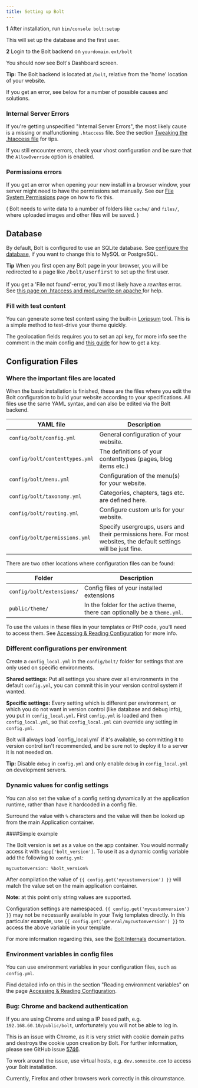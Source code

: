 ```yaml
---
title: Setting up Bolt
---
```



**1** After installation, run `bin/console bolt:setup`

This will set up the database and the first user.

**2** Login to the Bolt backend on `yourdomain.ext/bolt`

You should now see Bolt's Dashboard screen.

<p class="tips"><strong>Tip:</strong> The Bolt backend is located at
<code>/bolt</code>, relative from the 'home' location of your website.</p>

If you get an error, see below for a number of possible causes and solutions.

### Internal Server Errors
If you're getting unspecified "Internal Server Errors", the most likely cause
is a missing or malfunctioning `.htaccess` file. See the section [Tweaking the
.htaccess file](../installation/webserver/apache) for tips.

If you still
encounter errors, check your vhost configuration and be sure that the
`AllowOverride` option is enabled.

### Permissions errors

If you get an error when opening your new install in a browser window, your server might need to have the permissions set manually.
See our [File System Permissions](permissions) page on how to fix this.

( Bolt needs to write data to a number of folders like `cache/` and
`files/`, where uploaded images and other files will be saved. )

## Database

By default, Bolt is configured to use an SQLite database. See
[configure the database](database), if you want to change this to MySQL
or PostgreSQL.

<p class="tips"><strong>Tip</strong> When you first open any Bolt page in your
browser, you will be redirected to a page like <tt>/bolt/userfirst</tt> to set up the first user.
<br>
<br>If you get a 'File not found'-error, you'll most likely have a <em>rewrites</em> error. See <a href="../howto/making-sure-htaccess-works">this page on .htaccess and mod_rewrite on apache </a> for help.</p>

### Fill with test content
You can generate some test content using the built-in [Loripsum](http://loripsum.net)
tool. This is a simple method to test-drive your theme quickly.

The geolocation fields requires you to set an api key, for more info see the comment in the main config and [this guide](https://developers.google.com/maps/documentation/javascript/get-api-key#get-an-api-key)
for how to get a key.






Configuration Files
-------------------

### Where the important files are located

When the basic installation is finished, these are the files where you edit the
Bolt configuration to build your website according to your specifications.
All files use the same YAML syntax, and can also be edited via the Bolt backend.

| YAML file                     | Description |
| ----------------------------- | ----------- |
| `config/bolt/config.yml`       | General configuration of your website.
| `config/bolt/contenttypes.yml` | The definitions of your contenttypes (pages, blog items etc.)
| `config/bolt/menu.yml`         | Configuration of the menu(s) for your website.
| `config/bolt/taxonomy.yml`     | Categories, chapters, tags etc. are defined here.
| `config/bolt/routing.yml`      | Configure custom urls for your website.
| `config/bolt/permissions.yml`  | Specify usergroups, users and their permissions here. For most websites, the default settings will be just fine.

There are two other locations where configuration files can be found:

| Folder                   | Description |
| ------------------------ | ----------- |
| `config/bolt/extensions/` | Config files of your installed extensions
| `public/theme/`          | In the folder for the active theme, there can optionally be a `theme.yml`.

To use the values in these files in your templates or PHP code, you'll need
to access them. See [Accessing & Reading Configuration][config-accessing] for more info.

### Different configurations per environment

Create a `config_local.yml` in the `config/bolt/` folder for settings that are only used on specific environments.

**Shared settings:** Put all settings you share over all environments in the default
`config.yml`, you can commit this in your version control system if wanted.

**Specific settings:**
Every setting which is different per environment, or which you do not want in
version control (like database and debug info), you put in `config_local.yml`. First
`config.yml` is loaded and then `config_local.yml`, so  that `config_local.yml`
can override any setting in `config.yml`.


<p class="tips">
Bolt will always load `config_local.yml` if it's available, so committing it to
version control isn't recommended, and be sure not to deploy it to a server it
is not needed on.</p>

<p class="tip"><strong>Tip:</strong> Disable <code>debug</code> in
<code>config.yml</code> and only enable <code>debug</code> in <code>config_local.yml</code>
on development servers.</p>

### Dynamic values for config settings

You can also set the value of a config setting dynamically at the
application runtime, rather than have it hardcoded in a config file.

Surround the value with `%` characters and the value will then be looked
up from the main Application container.

####Simple example

The Bolt version is set as a value on the app container.
You would normally access it with `$app['bolt_version']`.
To use it as a dynamic config variable add the following to `config.yml`:

```
mycustomversion: %bolt_version%
```

After compilation the value of `{{ config.get('mycustomversion') }}` will match
the value set on the main application container.

**Note:** at this point only string values are supported.

Configuration settings are namespaced. `{{ config.get('mycustomversion') }}`
may not be necessarily available in your Twig templates directly. In this particular example, use `{{ config.get('general/mycustomversion') }}`
to access the above variable in your template.

For more information
regarding this, see the [Bolt Internals](../internals/container-service-references#app-config)
documentation.

### Environment variables in config files

You can use environment variables in your configuration files, such as
`config.yml`.

Find detailed info on this in the section "Reading environment
variables" on the page [Accessing & Reading Configuration][config-env].

### Bug: Chrome and backend authentication

If you are using Chrome and using a IP based path, e.g. `192.168.60.10/public/bolt`,
unfortunately you will not be able to log in.

This is an issue with Chrome, as it is very strict with cookie domain paths and
destroys the cookie upon creation by Bolt. For further information, please see
GitHub issue [5746](https://github.com/bolt/bolt/issues/5746).

To work around the issue, use virtual hosts, e.g. `dev.somesite.com` to access
your Bolt installation.

Currently, Firefox and other browsers work correctly in this circumstance.

[config-accessing]: reading#accessing-configuration-in-php
[config-env]: reading#reading-environment-variables
